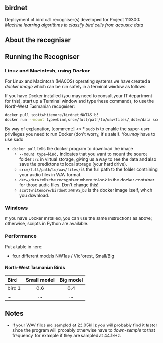 ## birdnet
Deployment of bird call recogniser(s) developed for Project 110300: *Machine learning algorithms to classify bird calls from acoustic data*

## About the recogniser

## Running the Recogniser

### Linux and Macintosh, using Docker
For Linux and Macintosh (MACOS) operating systems we have created a *docker image* which can be run safely in a terminal window as follows:

If you have Docker installed (you may need to consult your IT department for this), start up a Terminal window and type these commands, to use the North-West Tasmanian recogniser:

```bash
docker pull scottwhitemore/birdnet:NWTAS_b3
docker run --mount type=bind,src=/full/path/to/wav/files/,dst=/data scottwhitemore/birdnet:NWTAS_b3
```

By way of explanation, 
[comment:] <> * `sudo` is to enable the super-user privileges you need to run Docker (don't worry, it's safe!).  You *may* have to use sudo
 * `docker pull` tells the docker program to download the image
   - `--mount type=bind,` indicates that you want to mount the source folder `src` in virtual storage, giving us a way to see the data and also save the predictons to local storage (your hard drive).
   - `src=/full/path/to/wav/files/` is the full path to the folder containing your audio files in WAV format.
   - `dst=/data` tells the recogniser where to look in the docker container for those audio files. Don't change this!
   - `scottwhitemore/birdnet:NWTAS_b3` is the docker image itself, which you download.


### Windows
If you have Docker installed, you can use the same instructions as above; otherwise, scripts in Python are available.

### Performance

Put a table in here:

* four different models NWTas / VicForest, Small/Big

#### North-West Tasmanian Birds

| Bird   | Small model | Big model |
| :---   | :---:       | :----:    |
| bird 1 | 0.6         | 0.4       |
| ...    | ...         | ...       |


## Notes
*  If your WAV files are sampled at 22.05kHz you will probably find it faster since the program will probably otherwise have to *down-sample* to that frequency, for example if they are sampled at 44.1kHz.

